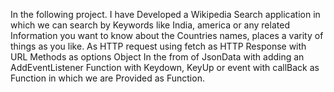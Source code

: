 In the following project. I have Developed a Wikipedia Search application in which we can search by Keywords like India, america or any related Information you want to know about
the Countries names, places a varity of things as you like. As HTTP request using fetch as HTTP Response with URL Methods as options Object In the from of JsonData with adding an AddEventListener Function
with Keydown, KeyUp or event with callBack as Function in which we are Provided as Function.
